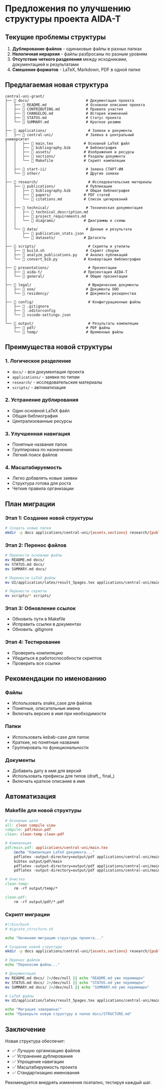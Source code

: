 # Предложения по улучшению структуры проекта AIDA-T

## Текущие проблемы структуры

1. **Дублирование файлов** - одинаковые файлы в разных папках
2. **Нелогичная иерархия** - файлы разбросаны по разным уровням
3. **Отсутствие четкого разделения** между исходниками, документацией и результатами
4. **Смешение форматов** - LaTeX, Markdown, PDF в одной папке

## Предлагаемая новая структура

```
central-uni-grant/
├── 📁 docs/                          # Документация проекта
│   ├── 📄 README.md                  # Основное описание проекта
│   ├── 📄 CONTRIBUTING.md            # Правила участия
│   ├── 📄 CHANGELOG.md               # История изменений
│   ├── 📄 STATUS.md                  # Статус проекта
│   └── 📄 SUMMARY.md                 # Краткое резюме
│
├── 📁 applications/                   # Заявки и документы
│   ├── 📁 central-uni/               # Заявка в центральный университет
│   │   ├── 📄 main.tex              # Основной LaTeX файл
│   │   ├── 📄 bibliography.bib       # Библиография
│   │   ├── 📁 assets/               # Изображения и ресурсы
│   │   ├── 📁 sections/             # Разделы документа
│   │   └── 📄 Makefile              # Скрипт компиляции
│   │
│   ├── 📁 start-ii/                  # Заявка СТАРТ-ИИ
│   └── 📁 other/                     # Другие заявки
│
├── 📁 research/                       # Исследовательские материалы
│   ├── 📁 publications/              # Публикации
│   │   ├── 📄 bibliography.bib       # Общая библиография
│   │   ├── 📁 papers/               # PDF статей
│   │   └── 📄 citations.md          # Список цитирований
│   │
│   ├── 📁 technical/                 # Техническая документация
│   │   ├── 📄 technical_description.md
│   │   ├── 📄 project_requirements.md
│   │   └── 📁 diagrams/             # Диаграммы и схемы
│   │
│   └── 📁 data/                      # Данные и результаты
│       ├── 📄 publication_stats.json
│       └── 📁 datasets/             # Датасеты
│
├── 📁 scripts/                        # Скрипты и утилиты
│   ├── 📄 build.sh                   # Скрипт сборки
│   ├── 📄 analyze_publications.py    # Анализ публикаций
│   └── 📄 convert_bib.py            # Конвертация библиографии
│
├── 📁 presentations/                  # Презентации
│   ├── 📁 aida-t/                   # Презентация AIDA-T
│   └── 📁 general/                   # Общие презентации
│
├── 📁 legal/                          # Юридические документы
│   ├── 📁 ooo/                       # Документы ООО
│   └── 📁 residency/                 # Документы резиденства
│
├── 📁 config/                         # Конфигурационные файлы
│   ├── 📄 .gitignore
│   ├── 📄 .editorconfig
│   └── 📄 vscode-settings.json
│
└── 📁 output/                         # Результаты компиляции
    ├── 📁 pdf/                       # PDF файлы
    └── 📁 temp/                      # Временные файлы
```

## Преимущества новой структуры

### 1. **Логическое разделение**
- `docs/` - вся документация проекта
- `applications/` - заявки по типам
- `research/` - исследовательские материалы
- `scripts/` - автоматизация

### 2. **Устранение дублирования**
- Один основной LaTeX файл
- Общая библиография
- Централизованные ресурсы

### 3. **Улучшенная навигация**
- Понятные названия папок
- Группировка по назначению
- Легкий поиск файлов

### 4. **Масштабируемость**
- Легко добавлять новые заявки
- Структура готова для роста
- Четкие правила организации

## План миграции

### Этап 1: Создание новой структуры
```bash
# Создать новые папки
mkdir -p docs applications/central-uni/{assets,sections} research/{publications,technical,data} scripts presentations legal config output/{pdf,temp}
```

### Этап 2: Перенос файлов
```bash
# Перенести основные файлы
mv README.md docs/
mv STATUS.md docs/
mv SUMMARY.md docs/

# Перенести LaTeX файлы
mv UI/application/latex/result_5pages.tex applications/central-uni/main.tex

# Перенести скрипты
mv scripts/* scripts/
```

### Этап 3: Обновление ссылок
- Обновить пути в Makefile
- Исправить ссылки в документах
- Обновить .gitignore

### Этап 4: Тестирование
- Проверить компиляцию
- Убедиться в работоспособности скриптов
- Проверить все ссылки

## Рекомендации по именованию

### Файлы
- Использовать snake_case для файлов
- Понятные, описательные имена
- Включать версию в имя при необходимости

### Папки
- Использовать kebab-case для папок
- Краткие, но понятные названия
- Группировать по функциональности

### Документы
- Добавить дату в имя для версий
- Использовать префиксы для типов (draft_, final_)
- Включать краткое описание в имя

## Автоматизация

### Makefile для новой структуры
```makefile
# Основные цели
all: clean compile view
compile: pdf/main.pdf
clean: clean-temp clean-pdf

# Компиляция
pdf/main.pdf: applications/central-uni/main.tex
	@echo "Компиляция LaTeX документа..."
	pdflatex -output-directory=output/pdf applications/central-uni/main.tex
	bibtex output/pdf/main
	pdflatex -output-directory=output/pdf applications/central-uni/main.tex
	pdflatex -output-directory=output/pdf applications/central-uni/main.tex

# Очистка
clean-temp:
	rm -rf output/temp/*

clean-pdf:
	rm -rf output/pdf/*.pdf
```

### Скрипт миграции
```bash
#!/bin/bash
# migrate_structure.sh

echo "Начинаем миграцию структуры проекта..."

# Создание новой структуры
mkdir -p docs applications/central-uni/{assets,sections} research/{publications,technical,data} scripts presentations legal config output/{pdf,temp}

# Перенос файлов
echo "Переносим файлы..."

# Документация
mv README.md docs/ 2>/dev/null || echo "README.md уже перемещен"
mv STATUS.md docs/ 2>/dev/null || echo "STATUS.md уже перемещен"
mv SUMMARY.md docs/ 2>/dev/null || echo "SUMMARY.md уже перемещен"

# LaTeX файлы
mv UI/application/latex/result_5pages.tex applications/central-uni/main.tex 2>/dev/null || echo "LaTeX файл уже перемещен"

echo "Миграция завершена!"
echo "Проверьте новую структуру в папке docs/STRUCTURE.md"
```

## Заключение

Новая структура обеспечит:
- ✅ Лучшую организацию файлов
- ✅ Устранение дублирования
- ✅ Упрощение навигации
- ✅ Масштабируемость проекта
- ✅ Стандартизацию именования

Рекомендуется внедрять изменения поэтапно, тестируя каждый шаг.
